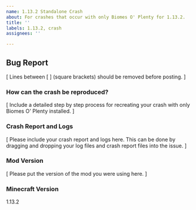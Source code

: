 ```yaml
---
name: 1.13.2 Standalone Crash
about: For crashes that occur with only Biomes O' Plenty for 1.13.2.
title: ''
labels: 1.13.2, crash
assignees: ''

---
```


## Bug Report

[ Lines between [ ] (square brackets) should be removed before posting. ]</br>

### How can the crash be reproduced?

[ Include a detailed step by step process for recreating your crash with only Biomes O' Plenty installed. ]</br>

### Crash Report and Logs

[ Please include your crash report and logs here. This can be done by dragging and dropping your log files and crash report files into the issue. ]</br>

### Mod Version
[ Please put the version of the mod you were using here. ]</br>

### Minecraft Version
1.13.2
